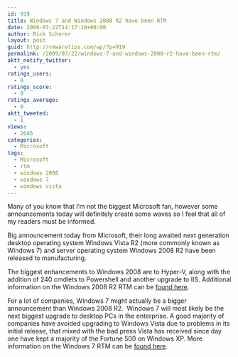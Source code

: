 ```yaml
---
id: 919
title: Windows 7 and Windows 2008 R2 have been RTM
date: 2009-07-22T14:17:10+00:00
author: Rick Scherer
layout: post
guid: http://vmwaretips.com/wp/?p=919
permalink: /2009/07/22/windows-7-and-windows-2008-r2-have-been-rtm/
aktt_notify_twitter:
  - yes
ratings_users:
  - 0
ratings_score:
  - 0
ratings_average:
  - 0
aktt_tweeted:
  - 1
views:
  - 2646
categories:
  - Microsoft
tags:
  - Microsoft
  - rtm
  - windows 2008
  - windows 7
  - windows vista
---
```

Many of you know that I&#8217;m not the biggest Microsoft fan, however some announcements today will definitely create some waves so I feel that all of my readers must be informed.

Big announcement today from Microsoft, their long awaited next generation desktop operating system Windows Vista R2 (more commonly known as Windows 7) and server operating system Windows 2008 R2 have been released to manufacturing.

The biggest enhancements to Windows 2008 are to Hyper-V, along with the addition of 240 cmdlets to Powershell and another upgrade to IIS. Additional information on the Windows 2008 R2 RTM can be <a href="http://blogs.technet.com/windowsserver/archive/2009/07/22/windows-server-2008-r2-rtm.aspx" target="_blank">found here</a>.

For a lot of companies, Windows 7 might actually be a bigger announcement than Windows 2008 R2.  Windows 7 will most likely be the next biggest upgrade to desktop PCs in the enterprise. A good majority of companies have avoided upgrading to Windows Vista due to problems in its initial release, that mixed with the bad press Vista has received since day one have kept a majority of the Fortune 500 on Windows XP. More information on the Windows 7 RTM can be <a href="http://windowsteamblog.com/blogs/windows7/archive/2009/07/22/windows-7-has-been-released-to-manufacturing.aspx" target="_blank">found here</a>.
